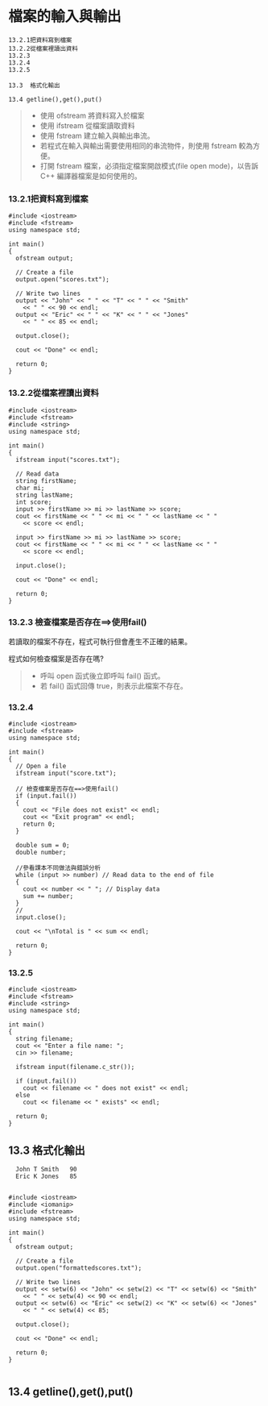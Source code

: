 # 檔案的輸入與輸出
```
13.2.1把資料寫到檔案
13.2.2從檔案裡讀出資料
13.2.3
13.2.4
13.2.5

13.3  格式化輸出

13.4 getline(),get(),put()
```

>* 使用 ofstream 將資料寫入於檔案
>* 使用 ifstream 從檔案讀取資料
>* 使用 fstream 建立輸入與輸出串流。
>* 若程式在輸入與輸出需要使用相同的串流物件，則使用 fstream 較為方便。
>* 打開 fstream 檔案，必須指定檔案開啟模式(file open mode)，以告訴 C++ 編譯器檔案是如何使用的。

### 13.2.1把資料寫到檔案
```
#include <iostream>
#include <fstream>
using namespace std;

int main()
{
  ofstream output;

  // Create a file
  output.open("scores.txt");

  // Write two lines
  output << "John" << " " << "T" << " " << "Smith" 
    << " " << 90 << endl;
  output << "Eric" << " " << "K" << " " << "Jones" 
    << " " << 85 << endl;

  output.close();

  cout << "Done" << endl;

  return 0;
}
```

### 13.2.2從檔案裡讀出資料
```
#include <iostream>
#include <fstream>
#include <string>
using namespace std;

int main()
{
  ifstream input("scores.txt");

  // Read data
  string firstName;
  char mi;
  string lastName;
  int score;
  input >> firstName >> mi >> lastName >> score;
  cout << firstName << " " << mi << " " << lastName << " "
    << score << endl;

  input >> firstName >> mi >> lastName >> score;
  cout << firstName << " " << mi << " " << lastName << " "
    << score << endl;

  input.close();

  cout << "Done" << endl;

  return 0;
}

```

### 13.2.3 檢查檔案是否存在==>使用fail()

若讀取的檔案不存在，程式可執行但會產生不正確的結果。

程式如何檢查檔案是否存在嗎? 
>* 呼叫 open 函式後立即呼叫 fail() 函式。
>* 若 fail() 函式回傳 true，則表示此檔案不存在。

### 13.2.4

```
#include <iostream>
#include <fstream>
using namespace std;

int main()
{
  // Open a file
  ifstream input("score.txt");
  
  // 檢查檔案是否存在==>使用fail()
  if (input.fail())
  {
    cout << "File does not exist" << endl;
    cout << "Exit program" << endl;
    return 0;
  }

  double sum = 0;
  double number;
  
  //參看課本不同做法與錯誤分析
  while (input >> number) // Read data to the end of file
  {
    cout << number << " "; // Display data
    sum += number;
  }
  //
  input.close();

  cout << "\nTotal is " << sum << endl;

  return 0;
}
```

### 13.2.5

```
#include <iostream>
#include <fstream>
#include <string>
using namespace std;

int main()
{
  string filename;
  cout << "Enter a file name: ";
  cin >> filename;

  ifstream input(filename.c_str());
  
  if (input.fail())
    cout << filename << " does not exist" << endl;
  else
    cout << filename << " exists" << endl;

  return 0;
}
```

## 13.3  格式化輸出
  
```
  John T Smith   90
  Eric K Jones   85
   
```

```
#include <iostream>
#include <iomanip>
#include <fstream>
using namespace std;

int main()
{
  ofstream output;

  // Create a file
  output.open("formattedscores.txt");

  // Write two lines
  output << setw(6) << "John" << setw(2) << "T" << setw(6) << "Smith"
    << " " << setw(4) << 90 << endl;
  output << setw(6) << "Eric" << setw(2) << "K" << setw(6) << "Jones"
    << " " << setw(4) << 85;

  output.close();

  cout << "Done" << endl;

  return 0;
}
```

```
```
## 13.4 getline(),get(),put()
